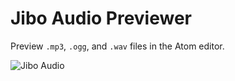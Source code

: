 # Jibo Audio Previewer
Preview ```.mp3```, ```.ogg```, and ```.wav``` files in the Atom editor.

![Jibo Audio](http://jiborobot.github.io/jibo-audio/images/screenshot-atom.png)
